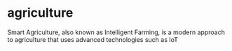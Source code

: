 # agriculture
Smart Agriculture, also known as Intelligent Farming, is a modern approach to agriculture that uses advanced technologies such as IoT 
